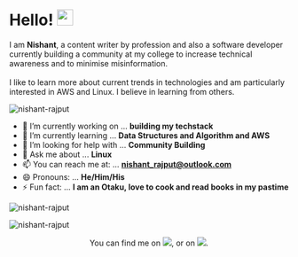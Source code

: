 

<h1>Hello! <img src="https://github.com/sciencepal/sciencepal/blob/master/assets/Hi.gif" width="29px"> </h1>
<p>
  I am <b>Nishant</b>, a content writer by profession and also a software developer currently building a community at my college to  increase technical awareness and to minimise misinformation. <br><br>I like to learn more about current trends in technologies and am particularly interested in AWS and Linux. I believe in learning from others.
  
  
</p>
<p align="left"> <img src="https://komarev.com/ghpvc/?username=nishant-rajput" alt="nishant-rajput" /> </p>

- 🔭 I’m currently working on ... **building my techstack**
- 🌱 I’m currently learning ...  **Data Structures and Algorithm  and AWS**
- 🤔 I’m looking for help with ... **Community Building**
- 💬 Ask me about ... **Linux**
- 📫 You can reach me at: ... **nishant_rajput@outlook.com**
- 😄 Pronouns: ... **He/Him/His**
- ⚡ Fun fact: ... **I am an Otaku, love to cook and read books in my pastime**








<p align="#center"><img  src="https://github-readme-stats.vercel.app/api/top-langs/?username=nishant-rajput&layout=compact&hide=html" alt="nishant-rajput" /></p>

<p align="#center"> <img src="https://github-readme-stats.vercel.app/api?username=nishant-rajput&show_icons=true" alt="nishant-rajput" /> </p>



<p align="center">You can find me on <a href="https://twitter.com/rt_nishant"><img src="http://i.imgur.com/wWzX9uB.png"></img></a>, or on <a href="https://www.linkedin.com/in/nishant-rajput/"><img src="https://raw.githubusercontent.com/MartinHeinz/MartinHeinz/master/linkedin-3-16.png"></img></a>.</p>
